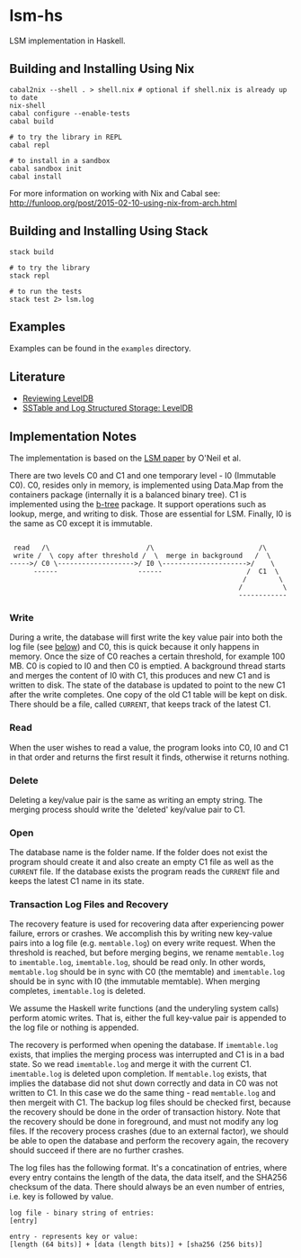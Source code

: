 lsm-hs
==========
LSM implementation in Haskell.

## Building and Installing Using Nix
```
cabal2nix --shell . > shell.nix # optional if shell.nix is already up to date
nix-shell
cabal configure --enable-tests
cabal build

# to try the library in REPL
cabal repl

# to install in a sandbox
cabal sandbox init
cabal install
```
For more information on working with Nix and Cabal see:
http://funloop.org/post/2015-02-10-using-nix-from-arch.html

## Building and Installing Using Stack
```
stack build

# to try the library
stack repl

# to run the tests
stack test 2> lsm.log
```

## Examples
Examples can be found in the `examples` directory.

## Literature
* [Reviewing LevelDB](http://ayende.com/blog/161410/reviewing-leveldb-part-i-what-is-this-all-about)
* [SSTable and Log Structured Storage: LevelDB](https://www.igvita.com/2012/02/06/sstable-and-log-structured-storage-leveldb/)

## Implementation Notes
The implementation is based on the [LSM paper](http://www.cs.umb.edu/~poneil/lsmtree.pdf) by O'Neil et al.

There are two levels C0 and C1 and one temporary level - I0 (Immutable C0). C0, resides only in memory, is implemented using Data.Map from the containers package (internally it is a balanced binary tree).
C1 is implemented using the [b-tree](https://hackage.haskell.org/package/b-tree) package. It support operations such as lookup, merge, and writing to disk. Those are essential for LSM.
Finally, I0 is the same as C0 except it is immutable.

```

 read   /\                        /\                          /\
 write /  \ copy after threshold /  \  merge in background   /  \
----->/ C0 \------------------->/ I0 \--------------------->/    \
      ------                    ------                     /  C1  \
                                                          /        \
                                                         /          \
                                                         ------------
```
### Write
During a write, the database will first write the key value pair into both the log file (see [below](#transaction-log-files-and-recovery)) and C0, this is quick because it only happens in memory.
Once the size of C0 reaches a certain threshold, for example 100 MB. C0 is copied to I0 and then C0 is emptied.
A background thread starts and merges the content of I0 with C1, this produces and new C1 and is written to disk.
The state of the database is updated to point to the new C1 after the write completes.
One copy of the old C1 table will be kept on disk. There should be a file, called `CURRENT`, that keeps track of the latest C1.

### Read
When the user wishes to read a value, the program looks into C0, I0 and C1 in that order and returns the first result it finds, otherwise it returns nothing.

### Delete
Deleting a key/value pair is the same as writing an empty string. The merging process should write the 'deleted' key/value pair to C1.

### Open
The database name is the folder name. If the folder does not exist the program should create it and also create an empty C1 file as well as the `CURRENT` file.
If the database exists the program reads the `CURRENT` file and keeps the latest C1 name in its state.

### Transaction Log Files and Recovery
The recovery feature is used for recovering data after experiencing power failure, errors or crashes.
We accomplish this by writing new key-value pairs into a log file (e.g. `memtable.log`) on every write request.
When the threshold is reached, but before merging begins, we rename `memtable.log` to `imemtable.log`, `imemtable.log`, should be read only.
In other words, `memtable.log` should be in sync with C0 (the memtable) and `imemtable.log` should be in sync with I0 (the immutable memtable).
When merging completes, `imemtable.log` is deleted.

We assume the Haskell write functions (and the underyling system calls) perform atomic writes.
That is, either the full key-value pair is appended to the log file or nothing is appended.

The recovery is performed when opening the database.
If `imemtable.log` exists, that implies the merging process was interrupted and C1 is in a bad state.
So we read `imemtable.log` and merge it with the current C1.
`imemtable.log` is deleted upon completion.
If `memtable.log` exists, that implies the database did not shut down correctly and data in C0 was not written to C1.
In this case we do the same thing - read `memtable.log` and then mergeit with C1.
The backup log files should be checked first, because the recovery should be done in the order of transaction history.
Note that the recovery should be done in foreground, and must not modify any log files.
If the recovery process crashes (due to an external factor), we should be able to open the database and perform the recovery again, the recovery should succeed if there are no further crashes.

The log files has the following format.
It's a concatination of entries, where every entry contains the length of the data, the data itself, and the SHA256 checksum of the data.
There should always be an even number of entries, i.e. key is followed by value.
```
log file - binary string of entries:
[entry]

entry - represents key or value:
[length (64 bits)] + [data (length bits)] + [sha256 (256 bits)]

```






